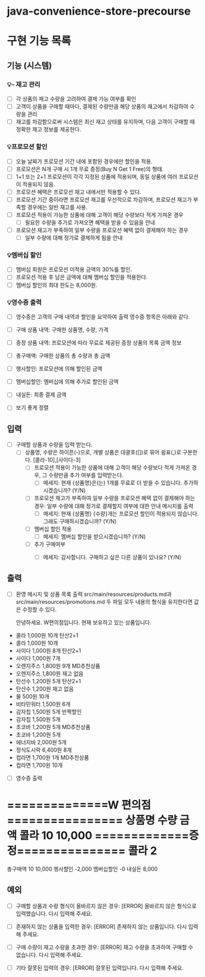 # java-convenience-store-precourse
# 구현 기능 목록

## 기능 (시스템)
### 💡- 재고 관리
- [ ] 각 상품의 재고 수량을 고려하여 결제 가능 여부를 확인
- [ ] 고객이 상품을 구매할 때마다, 결제된 수량만큼 해당 상품의 재고에서 차감하여 수량을 관리
- [ ] 재고를 차감함으로써 시스템은 최신 재고 상태를 유지하며, 다음 고객이 구매할 때 정확한 재고 정보를 제공한다.
### 💡프로모션 할인
- [ ] 오늘 날짜가 프로모션 기간 내에 포함된 경우에만 할인을 적용.
- [ ] 프로모션은 N개 구매 시 1개 무료 증정(Buy N Get 1 Free)의 형태.
- [ ] 1+1 또는 2+1 프로모션이 각각 지정된 상품에 적용되며, 동일 상품에 여러 프로모션이 적용되지 않음. 
- [ ] 프로모션 혜택은 프로모션 재고 내에서만 적용할 수 있다.
- [ ] 프로모션 기간 중이라면 프로모션 재고를 우선적으로 차감하며, 프로모션 재고가 부족할 경우에는 일반 재고를 사용.
- [ ] 프로모션 적용이 가능한 상품에 대해 고객이 해당 수량보다 적게 가져온 경우
  - [ ] 필요한 수량을 추가로 가져오면 혜택을 받을 수 있음을 안내
- [ ] 프로모션 재고가 부족하여 일부 수량을 프로모션 혜택 없이 결제해야 하는 경우
  - [ ] 일부 수량에 대해 정가로 결제하게 됨을 안내
### 💡멤버십 할인
- [ ] 멤버십 회원은 프로모션 미적용 금액의 30%를 할인.
- [ ] 프로모션 적용 후 남은 금액에 대해 멤버십 할인을 적용한다.
- [ ] 멤버십 할인의 최대 한도는 8,000원.
### 💡영수증 출력
- [ ] 영수증은 고객의 구매 내역과 할인을 요약하여 출력
영수증 항목은 아래와 같다.
- [ ] 구매 상품 내역: 구매한 상품명, 수량, 가격
- [ ] 증정 상품 내역: 프로모션에 따라 무료로 제공된 증정 상품의 목록
금액 정보
- [ ] 총구매액: 구매한 상품의 총 수량과 총 금액
- [ ] 행사할인: 프로모션에 의해 할인된 금액
- [ ] 멤버십할인: 멤버십에 의해 추가로 할인된 금액
- [ ] 내실돈: 최종 결제 금액
- [ ] 보기 좋게 정렬



## 입력
- [ ] 구매할 상품과 수량을 입력 받는다. 
  - [ ] 상품명, 수량은 하이픈(-)으로, 개별 상품은 대괄호([])로 묶어 쉼표(,)로 구분한다. [콜라-10],[사이다-3]
    - [ ] 프로모션 적용이 가능한 상품에 대해 고객이 해당 수량보다 적게 가져온 경우, 그 수량만큼 추가 여부를 입력받는다.
      - [ ] 메세지: 현재 {상품명}은(는) 1개를 무료로 더 받을 수 있습니다. 추가하시겠습니까? (Y/N)
    - [ ] 프로모션 재고가 부족하여 일부 수량을 프로모션 혜택 없이 결제해야 하는 경우: 일부 수량에 대해 정가로 결제할지 여부에 대한 안내 메시지를 출력
      - [ ] 메세지: 현재 {상품명} {수량}개는 프로모션 할인이 적용되지 않습니다. 그래도 구매하시겠습니까? (Y/N)
    - [ ] 멤버십 할인 적용 
      - [ ] 메세지: 멤버십 할인을 받으시겠습니까? (Y/N)
    - [ ] 추가 구매여부
      - [ ] 메세지: 감사합니다. 구매하고 싶은 다른 상품이 있나요? (Y/N)
    



## 출력
- [ ] 환영 메시지 및 상품 목록 출력
  src/main/resources/products.md과 src/main/resources/promotions.md
  두 파일 모두 내용의 형식을 유지한다면 값은 수정할 수 있다.

  안녕하세요. W편의점입니다.
  현재 보유하고 있는 상품입니다.

- 콜라 1,000원 10개 탄산2+1
- 콜라 1,000원 10개
- 사이다 1,000원 8개 탄산2+1
- 사이다 1,000원 7개
- 오렌지주스 1,800원 9개 MD추천상품
- 오렌지주스 1,800원 재고 없음
- 탄산수 1,200원 5개 탄산2+1
- 탄산수 1,200원 재고 없음
- 물 500원 10개
- 비타민워터 1,500원 6개
- 감자칩 1,500원 5개 반짝할인
- 감자칩 1,500원 5개
- 초코바 1,200원 5개 MD추천상품
- 초코바 1,200원 5개
- 에너지바 2,000원 5개
- 정식도시락 6,400원 8개
- 컵라면 1,700원 1개 MD추천상품
- 컵라면 1,700원 10개

- [ ] 영수증 출력 

==============W 편의점================
상품명		수량	금액
콜라		10 	10,000
=============증	정===============
콜라		2
====================================
총구매액		10	10,000
행사할인			-2,000
멤버십할인			-0
내실돈			 8,000





## 예외
- [ ] 구매할 상품과 수량 형식이 올바르지 않은 경우: [ERROR] 올바르지 않은 형식으로 입력했습니다. 다시 입력해 주세요.
- [ ] 존재하지 않는 상품을 입력한 경우: [ERROR] 존재하지 않는 상품입니다. 다시 입력해 주세요.
- [ ] 구매 수량이 재고 수량을 초과한 경우: [ERROR] 재고 수량을 초과하여 구매할 수 없습니다. 다시 입력해 주세요.
- [ ] 기타 잘못된 입력의 경우: [ERROR] 잘못된 입력입니다. 다시 입력해 주세요.

